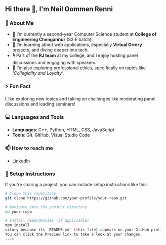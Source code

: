 ## Hi there 👋, I'm Neil Oommen Renni

### 🚀 About Me
- 🔭 I’m currently a second-year Computer Science student at **College of Engineering Chengannur** (S3 E batch).
- 🌱 I’m learning about web applications, especially **Virtual Orrery** projects, and diving deeper into tech.
- 🎙️ Part of the **RJ team** at my college, and I enjoy hosting panel discussions and engaging with speakers.
- 🤖 I’m also exploring professional ethics, specifically on topics like *'Collegiality and Loyalty'*.

### ⚡ Fun Fact
I like exploring new topics and taking on challenges like moderating panel discussions and leading seminars!

### 💻 Languages and Tools
- **Languages**: C++, Python, HTML, CSS, JavaScript
- **Tools**: Git, GitHub, Visual Studio Code

### 📫 How to reach me
- [LinkedIn](https://www.linkedin.com/in/neil-oommen-renni-aa1694291/)


### 📜 Setup Instructions
If you're sharing a project, you can include setup instructions like this:

```bash
# Clone this repository
git clone https://github.com/your-profile/your-repo.git

# Navigate into the project directory
cd your-repo

# Install dependencies (if applicable)
npm install
sitory because its `README.md` (this file) appears on your GitHub profile.
You can click the Preview link to take a look at your changes.
--->
